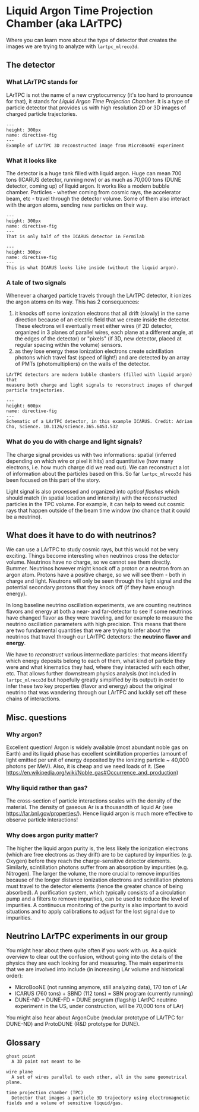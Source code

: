 # Liquid Argon Time Projection Chamber (aka LArTPC)


Where you can learn more about the type of detector that creates the images we are trying to analyze
with `lartpc_mlreco3d`.

## The detector
### What LArTPC stands for
LArTPC is not the name of a new cryptocurrency (it's too hard to pronounce for that),
it stands for *Liquid Argon Time Projection Chamber*. It is a type of particle detector
that provides us with high resolution 2D or 3D images of charged particle trajectories.

```{figure} https://temigo.github.io/static/MicroBooNE3DEvent-b69f63c7bfc599f9e6fb16743c5e09d5-79df8.jpg
---
height: 300px
name: directive-fig
---
Example of LArTPC 3D reconstructed image from MicroBooNE experiment
```


### What it looks like
The detector is a huge tank filled with liquid argon. Huge can mean 700 tons
(ICARUS detector, running now) or as much as  70,000 tons (DUNE detector, coming up) of liquid argon.
It works like a modern bubble chamber. Particles - whether coming from cosmic rays, the accelerator beam, etc - travel through 
the detector volume. Some of them also interact with the argon atoms, sending new particles 
on their way. 

```{figure} https://sites.slac.stanford.edu/neutrino/sites/neutrino.sites.slac.stanford.edu/files/styles/fix_height_400/public/icarus_cryostat.png?itok=39f-0Swu
---
height: 300px
name: directive-fig
---
That is only half of the ICARUS detector in Fermilab
```

```{figure} https://icarus.fnal.gov/wp-content/uploads/2018/04/ICARUS-PR-7--1440x492.jpg
---
height: 300px
name: directive-fig
---
This is what ICARUS looks like inside (without the liquid argon).
```

### A tale of two signals
Whenever a charged particle travels through the LArTPC detector, it ionizes the argon atoms on its way.
This has 2 consequences: 
1. it knocks off some ionization electrons that all drift (slowly) in the same direction because of an electric field
that we create inside the detector. These electrons will eventually meet either wires (if 2D detector, organized in 3 planes of parallel wires, each plane at a different angle, at the edges of the detector) or "pixels" (if 3D, new detector, placed at regular spacing within the volume) sensors.
2. as they lose energy these ionization electrons create scintillation photons which travel fast (speed of light!)
and are detected by an array of PMTs (photomultipliers) on the walls of the detector.

```{margin} In summary
LArTPC detectors are modern bubble chambers (filled with liquid argon) that
measure both charge and light signals to reconstruct images of charged particle trajectories.
```

```{figure} ./lartpc.jpg
---
height: 600px
name: directive-fig
---
Schematic of a LArTPC detector, in this example ICARUS. Credit: Adrian Cho, Science. 10.1126/science.365.6453.532
```

### What do you do with charge and light signals?
The charge signal provides us with two informations: spatial (inferred depending on which wire or pixel it hits) and quantitative (how many electrons, i.e. how much charge did we read out). We can reconstruct a lot of information about the particles based on this. So far `lartpc_mlreco3d` has been focused on this part of the story.

Light signal is also processed and organized into *optical flashes* which should match (in spatial location and intensity) with the reconstructed particles in the TPC volume. For example, it can help to weed out cosmic rays that happen outside of the beam time window (no chance that
it could be a neutrino). 

## What does it have to do with neutrinos?
We can use a LArTPC to study cosmic rays, but this would not be very exciting.
Things become interesting when neutrinos cross the detector volume. Neutrinos have no charge, so we
cannot see them directly. Bummer. Neutrinos however might knock off a proton or a neutron
from an argon atom. Protons have a positive charge, so we will see them - both in charge and light.
Neutrons will only be seen through the light signal and the potential secondary protons that they
knock off (if they have enough energy).

In long baseline neutrino oscillation experiments, we are counting neutrinos flavors and energy 
at both a near- and far-detector to see if some neutrinos have changed flavor as they were traveling,
and for example to measure the neutrino oscillation parameters with high precision. This means that there are two 
fundamental quantities that we are trying to infer about the neutrinos that travel
through our LArTPC detectors: the __neutrino flavor and energy__. 

We have to *reconstruct* various intermediate particles: that means identify which energy deposits belong to each of them, 
what kind of particle they were and what kinematics they had, where they interacted with each other, etc. 
That allows further downstream physics analysis (not included in `lartpc_mlreco3d` but hopefully greatly simplified by its output) in order
to infer these two key properties (flavor and energy) about the original neutrino that was wandering through our LArTPC and luckily set
off these chains of interactions.

## Misc. questions
### Why argon?
Excellent question! Argon is widely available (most abundant noble gas on Earth) and its liquid phase has excellent scintillation properties (amount of light emitted per unit of energy deposited by the ionizing particle ~ 40,000 photons per MeV). Also, it is cheap and we need loads of it. (See https://en.wikipedia.org/wiki/Noble_gas#Occurrence_and_production)

### Why liquid rather than gas?
The cross-section of particle interactions scales with the density of the material. The density of gaseous Ar is a thousandth of liquid Ar (see https://lar.bnl.gov/properties/). Hence liquid argon is much more effective to observe particle interactions!

### Why does argon purity matter?
The higher the liquid argon purity is, the less likely the ionization electrons (which are free electrons
as they drift) are to be captured by impurities (e.g. Oxygen) before they reach the charge-sensitive detector elements. Similarly, scintillation photons suffer from an absorption by impurities (e.g. Nitrogen). The larger the volume, the more crucial to remove impurities because of the longer distance ionization electrons and scintillation photons must travel to the detector elements (hence the greater chance of being absorbed). A purification system, which typically consists of a circulation pump and a filters to remove impurities, can be used to reduce the level of impurities. A continuous monitoring of the purity is also important to avoid situations and to apply calibrations to adjust for the lost signal due to impurities.



## Neutrino LArTPC experiments in our group
You might hear about them quite often if you work with us. As a quick overview to clear out the confusion,
without going into the details of the physics they are each looking for and measuring. The main experiments
that we are involved into include (in increasing LAr volume and historical order):

- MicroBooNE (not running anymore, still analyzing data), 170 ton of LAr
- ICARUS (760 tons) + SBND (112 tons) = SBN program (currently running)
- DUNE-ND + DUNE-FD = DUNE program (flagship LArtPC neutrino experiment in the US, under construction, will be 70,000 tons of LAr)

You might also hear about ArgonCube (modular prototype of LArTPC for DUNE-ND) and ProtoDUNE (R&D prototype for DUNE).

## Glossary
```{glossary}
ghost point
  A 3D point not meant to be
  
wire plane
  A set of wires parallel to each other, all in the same geometrical plane.
  
time projection chamber (TPC)
  Detector that images a particle 3D trajectory using electromagnetic fields and a volume of sensitive liquid/gas.
```
